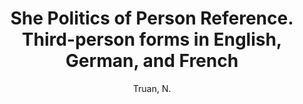 ---
type        : inproceedings
author      : "Truan, N."
title       : "She Politics of Person Reference. Third-person forms in English, German, and French"
series      : Pragmatics & Beyond New Series
year        : 2021-01-01
publisher   : John Benjamins
address     : Amsterdam/Philadelphia
weblink     : https://benjamins.com/catalog/pbns.320
---